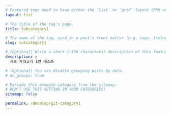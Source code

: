 ```yaml
---
# Featured tags need to have either the `list` or `grid` layout (PRO only).
layout: list

# The title of the tag's page.
title: Subcategory1

# The name of the tag, used in a post's front matter (e.g. tags: [<slug>]).
slug: subcategory1

# (Optional) Write a short (~150 characters) description of this featured tag.
description: >
  서브 카테고리 1번 테스트

# (Optional) You can disable grouping posts by date.
# no_groups: true

# Exclude this example category from the sitemap.
# DON'T USE THIS SETTING IN YOUR CATEGORIES!
sitemap: false

permalink: /develop/git-category1
---
```

